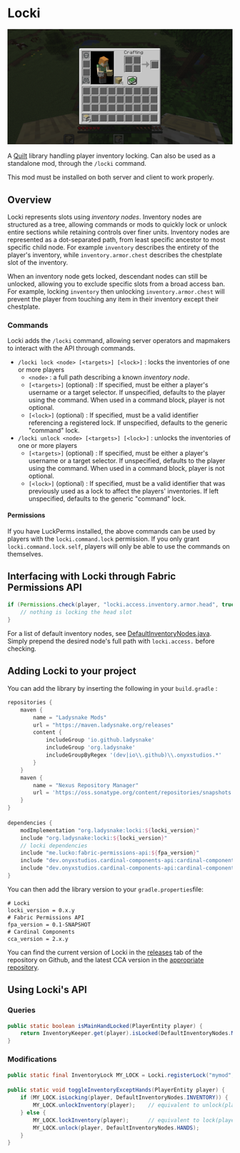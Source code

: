 # Locki

![Example](res/demo.png)

A [Quilt](https://quiltmc.org) library handling player inventory locking. Can also be used as a standalone mod, through the `/locki` command.

This mod must be installed on both server and client to work properly.

## Overview

Locki represents slots using *inventory nodes*. Inventory nodes are structured as a tree, allowing commands
or mods to quickly lock or unlock entire sections while retaining controls over finer units.
Inventory nodes are represented as a dot-separated path, from least specific ancestor to most specific child node.
For example `inventory` describes the entirety of the player's inventory, while `inventory.armor.chest`
describes the chestplate slot of the inventory.

When an inventory node gets locked, descendant nodes can still be unlocked, allowing you to exclude specific slots
from a broad access ban. For example, locking `inventory` then unlocking `inventory.armor.chest` will prevent the player
from touching any item in their inventory except their chestplate.

### Commands
Locki adds the `/locki` command, allowing server operators and mapmakers to interact with the API through
commands.
- `/locki lock <node> [<targets>] [<lock>]` : locks the inventories of one or more players
    - `<node>` : a full path describing a known *inventory node*.
    - `[<targets>]` (optional) : If specified, must be either a player's username or a target selector. If unspecified, defaults to the player using the command. When used in a command block, player is not optional.
    - `[<lock>]` (optional) : If specified, must be a valid identifier referencing a registered lock. If unspecified, defaults to the generic "command" lock.
- `/locki unlock <node> [<targets>] [<lock>]` : unlocks the inventories of one or more players
    - `[<targets>]` (optional) : If specified, must be either a player's username or a target selector. If unspecified, defaults to the player using the command. When used in a command block, player is not optional.
    - `[<lock>]` (optional) : If specified, must be a valid identifier that was previously used as a lock to affect the players' inventories. If left unspecified, defaults to the generic "command" lock.

#### Permissions
If you have LuckPerms installed, the above commands can be used by players with the `locki.command.lock` permission.
If you only grant `locki.command.lock.self`, players will only be able to use the commands on themselves.

## Interfacing with Locki through Fabric Permissions API

```java
if (Permissions.check(player, "locki.access.inventory.armor.head", true)) {
    // nothing is locking the head slot
}
```
For a list of default inventory nodes, see [DefaultInventoryNodes.java](src/main/java/io/github/ladysnake/locki/DefaultInventoryNodes.java).
Simply prepend the desired node's full path with `locki.access.` before checking.

## Adding Locki to your project

You can add the library by inserting the following in your `build.gradle` :

```gradle
repositories {
	maven { 
        name = "Ladysnake Mods"
        url = "https://maven.ladysnake.org/releases"
        content {
            includeGroup 'io.github.ladysnake'
            includeGroup 'org.ladysnake'
            includeGroupByRegex '(dev|io\\.github)\\.onyxstudios.*'
        }
    }
    maven {
        name = "Nexus Repository Manager"
        url = 'https://oss.sonatype.org/content/repositories/snapshots'
    }
}

dependencies {
    modImplementation "org.ladysnake:locki:${locki_version}"
    include "org.ladysnake:locki:${locki_version}"
    // locki dependencies
    include "me.lucko:fabric-permissions-api:${fpa_version}"
    include "dev.onyxstudios.cardinal-components-api:cardinal-components-base:${cca_version}"
    include "dev.onyxstudios.cardinal-components-api:cardinal-components-entity:${cca_version}"
}
```

You can then add the library version to your `gradle.properties`file:

```properties
# Locki
locki_version = 0.x.y
# Fabric Permissions API
fpa_version = 0.1-SNAPSHOT
# Cardinal Components
cca_version = 2.x.y
```

You can find the current version of Locki in the [releases](https://github.com/Ladysnake/Locki/releases) tab of the repository on Github,
and the latest CCA version in the [appropriate repository](https://github.com/OnyxStudios/Cardinal-Components-API/releases).

## Using Locki's API

### Queries

```java
public static boolean isMainHandLocked(PlayerEntity player) {
    return InventoryKeeper.get(player).isLocked(DefaultInventoryNodes.MAIN_HAND);
}
```

### Modifications

```java
public static final InventoryLock MY_LOCK = Locki.registerLock("mymod", "awesome_feature");

public static void toggleInventoryExceptHands(PlayerEntity player) {
    if (MY_LOCK.isLocking(player, DefaultInventoryNodes.INVENTORY)) {
        MY_LOCK.unlockInventory(player);    // equivalent to unlock(player, DefaultInventoryNodes.INVENTORY)
    } else {
        MY_LOCK.lockInventory(player);      // equivalent to lock(player, DefaultInventoryNodes.INVENTORY)
        MY_LOCK.unlock(player, DefaultInventoryNodes.HANDS);
    }
}
```

